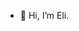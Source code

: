 - 👋 Hi, I’m Eli.

<!---
Insane-Eli/Insane-Eli is a ✨ special ✨ repository because its `README.md` (this file) appears on your GitHub profile.
You can click the Preview link to take a look at your changes.
--->
